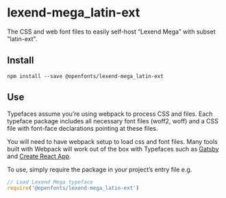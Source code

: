 
# lexend-mega_latin-ext

The CSS and web font files to easily self-host “Lexend Mega” with subset "latin-ext".

## Install

`npm install --save @openfonts/lexend-mega_latin-ext`

## Use

Typefaces assume you’re using webpack to process CSS and files. Each typeface
package includes all necessary font files (woff2, woff) and a CSS file with
font-face declarations pointing at these files.

You will need to have webpack setup to load css and font files. Many tools built
with Webpack will work out of the box with Typefaces such as [Gatsby](https://github.com/gatsbyjs/gatsby)
and [Create React App](https://github.com/facebookincubator/create-react-app).

To use, simply require the package in your project’s entry file e.g.

```javascript
// Load Lexend Mega typeface
require('@openfonts/lexend-mega_latin-ext')
```
